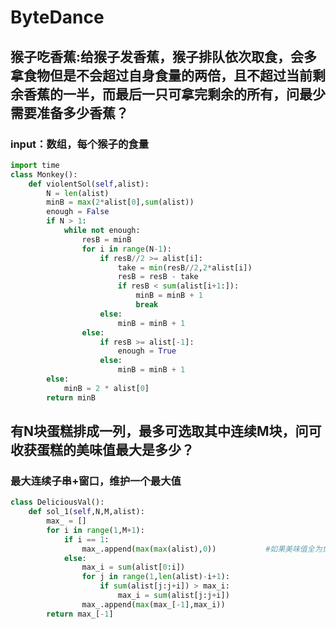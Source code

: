 # ByteDance
## 猴子吃香蕉:给猴子发香蕉，猴子排队依次取食，会多拿食物但是不会超过自身食量的两倍，且不超过当前剩余香蕉的一半，而最后一只可拿完剩余的所有，问最少需要准备多少香蕉？
### input：数组，每个猴子的食量
```py
import time
class Monkey():
	def violentSol(self,alist):
		N = len(alist)
		minB = max(2*alist[0],sum(alist))
		enough = False
		if N > 1:
			while not enough:
				resB = minB
				for i in range(N-1):
					if resB//2 >= alist[i]:
						take = min(resB//2,2*alist[i])
						resB = resB - take
						if resB < sum(alist[i+1:]):
							minB = minB + 1
							break
					else:
						minB = minB + 1
				else:
					if resB >= alist[-1]:
						enough = True
					else:
						minB = minB + 1
		else:
			minB = 2 * alist[0]
		return minB
```
## 有N块蛋糕排成一列，最多可选取其中连续M块，问可收获蛋糕的美味值最大是多少？
### 最大连续子串+窗口，维护一个最大值
```py
class DeliciousVal():
	def sol_1(self,N,M,alist):
		max_ = []
		for i in range(1,M+1):
			if i == 1:
				max_.append(max(max(alist),0))           #如果美味值全为负数，则不选
			else:
				max_i = sum(alist[0:i])
				for j in range(1,len(alist)-i+1):
					if sum(alist[j:j+i]) > max_i:
						max_i = sum(alist[j:j+i])
				max_.append(max(max_[-1],max_i))
		return max_[-1]
```
